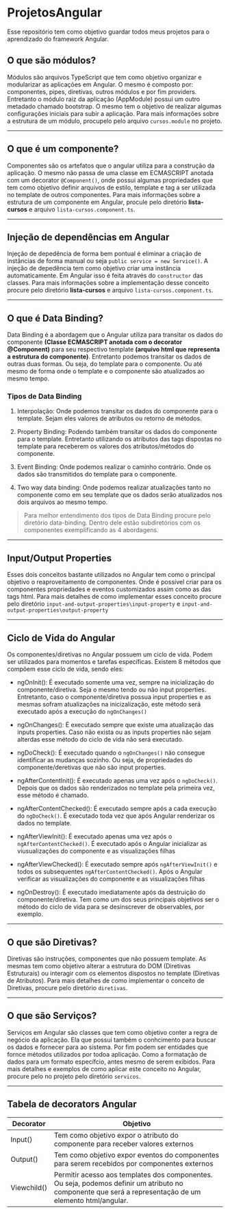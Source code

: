 # ProjetosAngular
Esse repositório tem como objetivo guardar todos meus projetos para o aprendizado do framework Angular.

## O que são módulos?
Módulos são arquivos TypeScript que tem como objetivo organizar e modularizar as aplicações em Angular.
O mesmo é composto por: componentes, pipes, diretivas, outros módulos e por fim providers. Entretanto o módulo raiz da aplicação (AppModule) possui um outro metadado chamado bootstrap. O mesmo tem o objetivo de realizar algumas configurações iniciais para subir a aplicação. Para mais informações sobre a estrutura de um módulo, procupelo pelo arquivo `cursos.module` no projeto.

<hr>

## O que é um componente?
Componentes são os artefatos que o angular utiliza para a construção da aplicação.
O mesmo não passa de uma classe em ECMASCRIPT anotada com um decorator `@Component()`, onde
possui algumas propriedades que tem como objetivo definir arquivos de estilo, template e tag
a ser utilizada no template de outros componentes. Para mais informações sobre a estrutura de um componente
em Angular, procule pelo diretório **lista-cursos** e arquivo `lista-cursos.component.ts`.

<hr>

## Injeção de dependências em Angular
Injeção de depedência de forma bem pontual é eliminar a criação de instâncias de forma manual
ou seja `public service = new Service()`. A injeção de depedência tem como objetivo criar uma instância
automaticamente. Em Angular isso é feita através do `constructor` das classes. Para mais informações sobre
a implementação desse conceito procure pelo diretório **lista-cursos** e arquivo `lista-cursos.component.ts`.

<hr>

## O que é Data Binding?
Data Binding é a abordagem que o Angular utiliza para transitar os dados do componente **(Classe ECMASCRIPT anotada com o decorator @Component)** para seu respectivo template **(arquivo html que representa a estrutura do componente)**. Entretanto podemos transitar os dados de outras duas formas. Ou seja, do template para o componente. Ou até mesmo de forma onde o template e o componente são atualizados ao mesmo tempo.

### Tipos de Data Binding
1. Interpolação: Onde podemos transitar os dados do componente para o template. Sejam eles valores de atributos ou retorno de métodos.

2. Property Binding: Podendo também transitar os dados do componente para o template. Entretanto utilizando os atributos das tags dispostas no template
para receberem os valores dos atributos/métodos do componente.

3. Event Binding: Onde podemos realizar o caminho contrário. Onde os dados são transmitidos do template para o componente.

4. Two way data binding: Onde podemos realizar atualizações tanto no componente como em seu template que os dados serão atualizados nos dois arquivos ao mesmo tempo.

> Para melhor entendimento dos tipos de Data Binding procure pelo diretório data-binding. 
> Dentro dele estão subdiretórios com os componentes exemplificando as 4 abordagens.

<hr>

## Input/Output Properties
Esses dois conceitos bastante utilizados no Angular tem como o principal objetivo o reaproveitamento de componentes.
Onde é possível criar para os componentes propriedades e eventos customizados assim como as das tags html. Para mais detalhes
de como implementar esses conceito procure pelo diretório `input-and-output-properties\input-property` e `input-and-output-properties\output-property`

<hr>

## Ciclo de Vida do Angular
Os componentes/diretivas no Angular possuem um ciclo de vida. Podem ser utilizados para momentos e tarefas específicas.
Existem 8 métodos que compõem esse ciclo de vida, sendo eles:

* ngOnInit(): É executado somente uma vez, sempre na inicialização do componente/diretiva. Seja o mesmo tendo ou não input properties. Entretanto,
caso o componente/diretiva possua input properties e as mesmas sofram atualizações na inicizalização,
este método será executado após a execução do `ngOnChanges()`<br>

* ngOnChanges(): É executado sempre que existe uma atualização das inputs properties. Caso não exista ou as inputs properties não sejam alterdas
esse método do ciclo de vida não será executado.<br>

* ngDoCheck(): É executado quando o `ngOnChanges()` não consegue identificar as mudanças sozinho. Ou seja, de propriedades do componente/deretivas que não
são input properties. <br>

* ngAfterContentInit(): É executado apenas uma vez após o `ngDoCheck()`. Depois que os dados são renderizados no template pela primeira vez, esse método é chamado. <br>

* ngAfterContentChecked(): É executado sempre após a cada execução do `ngDoCheck()`. É executado toda vez que após Angular renderizar os dados no template.

* ngAfterViewInit(): É executado apenas uma vez após o `ngAfterContentChecked()`. É executado após o Angular inicializar as viusualizações do componente e as visualizações filhas<br>

* ngAfterViewChecked(): É executado sempre após `ngAfterViewInit()` e todos os subsequentes `ngAfterContentChecked()`. Após o Angular verificar as visualizações do componente e as visualizações filhas<br>

* ngOnDestroy(): É executado imediatamente após da destruição do componente/diretiva. Tem como um dos seus principais objetivos ser o método do ciclo de vida para se desinscrever de observables, por exemplo.

<hr>

## O que são Diretivas?
Diretivas são instruções, componentes que não possuem template. As mesmas tem como objetivo alterar a estrutura do DOM (Diretivas Estruturais) ou interagir com os elementos dispostos no template (Diretivas de Atributos). Para mais detalhes de como implementar o conceito de Diretivas, procure pelo diretório `diretivas`.

<hr>

## O que são Serviços?
Serviços em Angular são classes que tem como objetivo conter a regra de negócio da aplicação. Ela que possui também o conhcimento para buscar os dados e fornecer para ao sistema. Por fim podem ser entidades que fornce métodos utilizados por todoa aplicação. Como a formatação de dados para um formato específcio, antes mesmo de serem exibidos. Para mais detalhes e exemplos de como aplicar este conceito no Angular, procure pelo no projeto pelo diretório `servicos`.

<hr>

## Tabela de decorators Angular

Decorator   | Objetivo
---------   | --------
Input()     | Tem como objetivo expor o atributo do componente para receber valores externos
Output()    | Tem como objetivo expor eventos do componentes para serem recebidos por componentes externos
Viewchild() | Permitir acesso aos templates dos componentes. Ou seja, podemos definir um atributo no componente que será a representação de um elemento html/angular.

